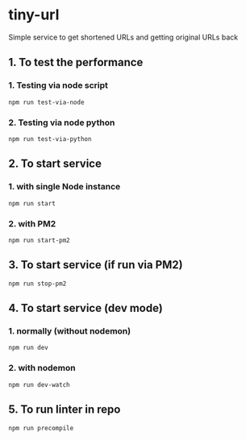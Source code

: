 # tiny-url
Simple service to get shortened URLs and getting original URLs back


## 1. To test the performance
### 1. Testing via node script
```
npm run test-via-node
```
### 2. Testing via node python
```
npm run test-via-python
```

## 2. To start service
### 1. with single Node instance
```
npm run start
```
### 2. with PM2
```
npm run start-pm2
```

## 3. To start service (if run via PM2)
```
npm run stop-pm2
```

## 4. To start service (dev mode)
### 1. normally (without nodemon)
```
npm run dev
```
### 2. with nodemon
```
npm run dev-watch
```

## 5. To run linter in repo
```
npm run precompile
```
